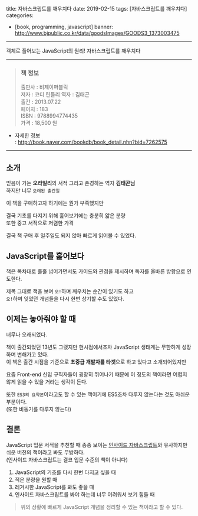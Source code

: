 title: 자바스크립트를 깨우치다
date: 2019-02-15
tags: [자바스크립트를 깨우치다]
categories:
- [book, programming, javascript]
banner: http://www.bjpublic.co.kr/data/goodsImages/GOODS3_1373003475

---

객체로 풀어보는 JavaScript의 원리! 자바스크립트를 깨우치다

<!-- more -->

---

> ### 책 정보
>
> 출판사 : 비제이퍼블릭  
> 저자 : 코디 린들리
> 역자 : 김태곤  
> 출간 : 2013.07.22  
> 페이지 : 183  
> ISBN : 9788994774435  
> 가격 : 18,500 원

* 자세한 정보  
  : <http://book.naver.com/bookdb/book_detail.nhn?bid=7262575>  

---

## 소개

믿음이 가는 **오라일리**의 서적 그리고 존경하는 역자 **김태곤님**  
하지만 너무 `오래된 출간일`

이 책을 구매하고자 하기에는 뭔가 부족했지만

결국 기초를 다지기 위해 훑어보기에는 충분히 얇은 분량  
또한 중고 서적으로 저렴한 가격

결국 책 구매 후 일주일도 되지 않아 빠르게 읽어볼 수 있었다.

## JavaScript를 훑어보다

책은 목차대로 훌훌 넘어가면서도 가이드와 관점을 제시하며 독자를 올바른 방향으로 인도한다.

제목 그대로 책을 보며 `오!`하며 깨우치는 순간이 있기도 하고  
`오!`하며 잊었던 개념들을 다시 한번 상기할 수도 있었다.

## 이제는 놓아줘야 할 때

너무나 오래되었다.

책이 출간되었던 13년도 그랬지만 현시점에서조차 JavaScript 생태계는 무한하게 성장하며 변해가고 있다.  
이 책은 출간 시점을 기준으로 **초중급 개발자를 타겟**으로 하고 있다고 소개되어있지만

요즘 Front-end 신입 구직자들이 굉장히 뛰어나기 때문에 이 정도의 책이라면 어렵지 않게 읽을 수 있을 거라는 생각이 든다.

또한 `ES3의 요약본`이라고도 할 수 있는 책이기에 ES5조차 다루지 않는다는 것도 아쉬운 부분이다.  
(또한 비동기를 다루지 않는다)

## 결론

JavaScript 입문 서적을 추천할 때 종종 보이는 [인사이드 자바스크립트](https://book.naver.com/bookdb/book_detail.nhn?bid=7400243)와 유사하지만 쉬운 버전의 책이라고 봐도 무방하다.  
(인사이드 자바스크립트는 결코 입문 수준의 책이 아니다)

1. JavaScript의 기초를 다시 한번 다지고 싶을 때
2. 적은 분량을 원할 때
3. 레거시한 JavaScript를 봐도 좋을 때
4. 인사이드 자바스크립트를 봐야 하는데 너무 어려워서 보기 힘들 때

>위의 상황에 빠르게 JavaScript 개념을 정리할 수 있는 책이라고 할 수 있다.

